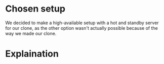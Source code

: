 # Chosen setup
We decided to make a high-available setup with a hot and standby server for our clone, as the other option wasn't actually possible because of the way we made our clone.

# Explaination

